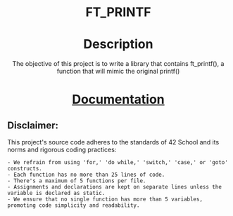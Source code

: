 <div align="center">
    <h1>FT_PRINTF</h1>
</div>
<div align="center">
	<h1>Description</h1>
	<p>The objective of this project is to write a library that contains ft_printf(), a
        function that will mimic the original printf()</p>
</div>

<div align="center">
	<h1><a href="https://dot99.github.io/42-ft_printf/index.html">Documentation</a></h1>
</div>

## Disclaimer:
This project's source code adheres to the standards of 42 School and its norms and rigorous coding practices:
```
- We refrain from using 'for,' 'do while,' 'switch,' 'case,' or 'goto' constructs.
- Each function has no more than 25 lines of code. 
- There's a maximum of 5 functions per file.
- Assignments and declarations are kept on separate lines unless the variable is declared as static.
- We ensure that no single function has more than 5 variables, promoting code simplicity and readability.
```
